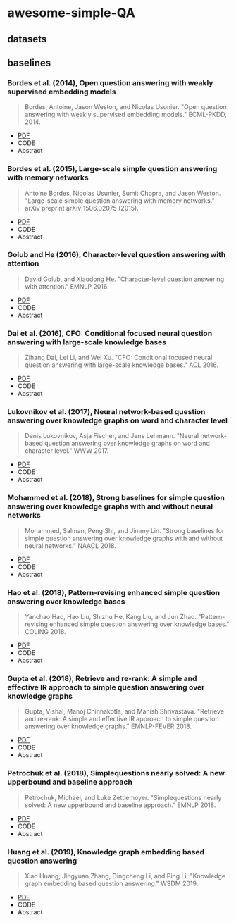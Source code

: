 # awesome-simple-QA

## datasets

## baselines

### Bordes et al. (2014), Open question answering with weakly supervised embedding models

> Bordes, Antoine, Jason Weston, and Nicolas Usunier. "Open question answering with weakly supervised embedding models." ECML-PKDD, 2014.


- [PDF](https://link.springer.com/content/pdf/10.1007/978-3-662-44848-9_11.pdf)
- CODE
- Abstract


### Bordes et al. (2015), Large-scale simple question answering with memory networks

> Antoine Bordes, Nicolas Usunier, Sumit Chopra, and Jason Weston. "Large-scale simple question answering with memory networks." arXiv preprint arXiv:1506.02075 (2015).


- [PDF](https://arxiv.org/pdf/1506.02075)
- CODE
- Abstract

### Golub and He (2016), Character-level question answering with attention


> David Golub, and Xiaodong He. "Character-level question answering with attention." EMNLP 2016.


- [PDF](https://arxiv.org/pdf/1604.00727)
- CODE
- Abstract

### Dai et al. (2016), CFO: Conditional focused neural question answering with large-scale knowledge bases

> Zihang Dai, Lei Li, and Wei Xu. "CFO: Conditional focused neural question answering with large-scale knowledge bases." ACL 2016.

- [PDF](https://arxiv.org/pdf/1606.01994)
- CODE
- Abstract

### Lukovnikov et al. (2017), Neural network-based question answering over knowledge graphs on word and character level

> Denis Lukovnikov, Asja Fischer, and Jens Lehmann. "Neural network-based question answering over knowledge graphs on word and character level." WWW 2017.

- [PDF](https://dl.acm.org/doi/pdf/10.1145/3038912.3052675?casa_token=iLERoPpVmdgAAAAA:X0Wha2ssSGvCh2zWbm1glDTeBtzA9GlZXB7BcKsG7ZZEPj0Fvm18_zYyLoI1v5GGGSNU6uBN8SNg)
- CODE
- Abstract

### Mohammed et al. (2018), Strong baselines for simple question answering over knowledge graphs with and without neural networks

> Mohammed, Salman, Peng Shi, and Jimmy Lin. "Strong baselines for simple question answering over knowledge graphs with and without neural networks." NAACL 2018.

- [PDF](https://dl.acm.org/doi/pdf/10.1145/3038912.3052675?casa_token=iLERoPpVmdgAAAAA:X0Wha2ssSGvCh2zWbm1glDTeBtzA9GlZXB7BcKsG7ZZEPj0Fvm18_zYyLoI1v5GGGSNU6uBN8SNg)
- CODE
- Abstract

### Hao et al. (2018), Pattern-revising enhanced simple question answering over knowledge bases

> Yanchao Hao, Hao Liu, Shizhu He, Kang Liu, and Jun Zhao. "Pattern-revising enhanced simple question answering over knowledge bases." COLING 2018.

- [PDF](https://www.aclweb.org/anthology/C18-1277.pdf)
- CODE
- Abstract

### Gupta et al. (2018), Retrieve and re-rank: A simple and effective IR approach to simple question answering over knowledge graphs

> Gupta, Vishal, Manoj Chinnakotla, and Manish Shrivastava. "Retrieve and re-rank: A simple and effective IR approach to simple question answering over knowledge graphs." EMNLP-FEVER 2018.

- [PDF](https://www.aclweb.org/anthology/W18-5504.pdf)
- CODE
- Abstract

### Petrochuk et al. (2018), Simplequestions nearly solved: A new upperbound and baseline approach

> Petrochuk, Michael, and Luke Zettlemoyer. "Simplequestions nearly solved: A new upperbound and baseline approach." EMNLP 2018.

- [PDF](https://arxiv.org/pdf/1804.08798)
- CODE
- Abstract

### Huang et al. (2019), Knowledge graph embedding based question answering

> Xiao Huang, Jingyuan Zhang, Dingcheng Li, and Ping Li. "Knowledge graph embedding based question answering." WSDM 2019.

- [PDF](https://dl.acm.org/doi/pdf/10.1145/3289600.3290956?casa_token=_jdAPjXRy5MAAAAA:zjFI6xu8CC6rpBIRREu3aQCfpIxE4fmWVQ1Ru0mwzcuav2tjiRJyLLn91p0zjZ_THpXQB7sxMW8A)
- CODE
- Abstract
